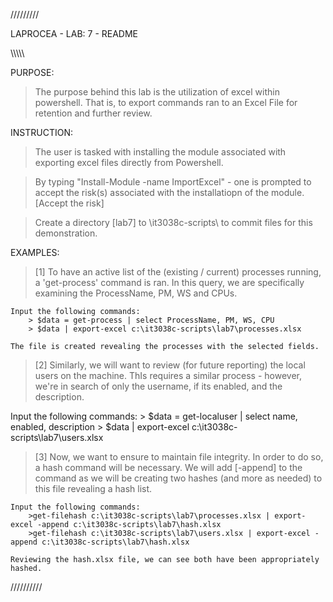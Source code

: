 /////////

LAPROCEA - LAB: 7 - README

\\\\\\\\\


PURPOSE:
> The purpose behind this lab is the utilization of excel within powershell. That is, 
to export commands ran to an Excel File for retention and further review. 


INSTRUCTION:
> The user is tasked with installing the module associated with exporting excel files
directly from Powershell.

> By typing "Install-Module -name ImportExcel" - one is prompted to accept the risk(s)
associated with the installatiopn of the module. [Accept the risk]

> Create a directory [lab7] to \it3038c-scripts\ to commit files for this demonstration.


EXAMPLES:
> [1] To have an active list of the (existing / current) processes running, a 'get-process' 
command is ran. In this query, we are specifically examining the ProcessName, PM, WS and CPUs. 
	
	Input the following commands:
		> $data = get-process | select ProcessName, PM, WS, CPU
		> $data | export-excel c:\it3038c-scripts\lab7\processes.xlsx

	The file is created revealing the processes with the selected fields.

> [2] Similarly, we will want to review (for future reporting) the local users on the machine. 
ThIs requires a similar process - however, we're in search of only the username, if its enabled,
and the description.

Input the following commands:
		> $data = get-localuser | select name, enabled, description
		> $data | export-excel c:\it3038c-scripts\lab7\users.xlsx

> [3] Now, we want to ensure to maintain file integrity. In order to do so, a hash command will be
necessary. We will add [-append] to the command as we will be creating two hashes (and more as needed)
to this file revealing a hash list. 

	Input the following commands:
		>get-filehash c:\it3038c-scripts\lab7\processes.xlsx | export-excel -append c:\it3038c-scripts\lab7\hash.xlsx
		>get-filehash c:\it3038c-scripts\lab7\users.xlsx | export-excel -append c:\it3038c-scripts\lab7\hash.xlsx

	Reviewing the hash.xlsx file, we can see both have been appropriately hashed.

////////// 